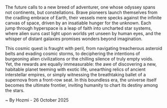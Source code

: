 
The future calls to a new breed of adventurer, one whose odyssey spans not continents, but constellations. Brave pioneers launch themselves from the cradling embrace of Earth, their vessels mere specks against the infinite canvas of space, driven by an insatiable hunger for the unknown. Each jump through hyperspace is a leap of faith into uncharted star systems, where alien suns cast light upon worlds yet unseen by human eyes, and the whisper of distant galaxies promises wonders beyond imagination.

This cosmic quest is fraught with peril, from navigating treacherous asteroid belts and evading cosmic storms, to deciphering the intentions of burgeoning alien civilizations or the chilling silence of truly empty voids. Yet, the rewards are equally immeasurable: the awe of discovering a new, habitable planet teeming with exotic life, unearthing relics of ancient interstellar empires, or simply witnessing the breathtaking ballet of a supernova from a front-row seat. In this boundless era, the universe itself becomes the ultimate frontier, inviting humanity to chart its destiny among the stars.

~ By Hozmi - 26 October 2025
